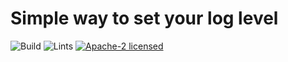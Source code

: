 # Simple way to set your log level

![Build](https://github.com/rust-amplify/loglevel/workflows/Build/badge.svg)
![Lints](https://github.com/rust-amplify/loglevel/workflows/Lints/badge.svg)
[![Apache-2 licensed](https://img.shields.io/crates/l/loglevel)](./LICENSE)
